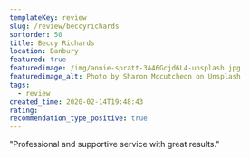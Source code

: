 ```yaml
---
templateKey: review
slug: /review/beccyrichards
sortorder: 50
title: Beccy Richards
location: Banbury
featured: true
featuredimage: /img/annie-spratt-3A46Gcjd6L4-unsplash.jpg
featuredimage_alt: Photo by Sharon Mccutcheon on Unsplash
tags:
  - review
created_time: 2020-02-14T19:48:43
rating: 
recommendation_type_positive: true
---
```

"Professional and supportive service with great results."